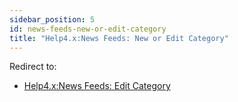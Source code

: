 ```yaml
---
sidebar_position: 5
id: news-feeds-new-or-edit-category
title: "Help4.x:News Feeds: New or Edit Category"
---
```

Redirect to:

- [Help4.x:News Feeds: Edit
  Category](https://docs.joomla.org/Help4.x:News_Feeds:_Edit_Category "Help4.x:News Feeds: Edit Category")
